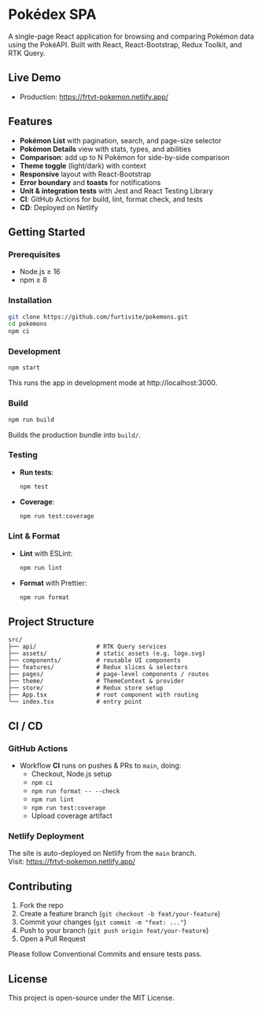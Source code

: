 # Pokédex SPA

A single-page React application for browsing and comparing Pokémon data using the PokéAPI. Built with React, React-Bootstrap, Redux Toolkit, and RTK Query.

## Live Demo

- Production: https://frtvt-pokemon.netlify.app/

## Features

- **Pokémon List** with pagination, search, and page-size selector  
- **Pokémon Details** view with stats, types, and abilities  
- **Comparison**: add up to N Pokémon for side-by-side comparison  
- **Theme toggle** (light/dark) with context  
- **Responsive** layout with React-Bootstrap  
- **Error boundary** and **toasts** for notifications  
- **Unit & integration tests** with Jest and React Testing Library  
- **CI**: GitHub Actions for build, lint, format check, and tests  
- **CD**: Deployed on Netlify

## Getting Started

### Prerequisites

- Node.js ≥ 16  
- npm ≥ 8  

### Installation

```bash
git clone https://github.com/furtivite/pokemons.git
cd pokemons
npm ci
```

### Development

```bash
npm start
```

This runs the app in development mode at http://localhost:3000.

### Build

```bash
npm run build
```

Builds the production bundle into `build/`.

### Testing

- **Run tests**:  
  ```bash
  npm test
  ```
- **Coverage**:  
  ```bash
  npm run test:coverage
  ```

### Lint & Format

- **Lint** with ESLint:  
  ```bash
  npm run lint
  ```
- **Format** with Prettier:  
  ```bash
  npm run format
  ```

## Project Structure

```
src/
├── api/                 # RTK Query services
├── assets/              # static assets (e.g. logo.svg)
├── components/          # reusable UI components
├── features/            # Redux slices & selectors
├── pages/               # page-level components / routes
├── theme/               # ThemeContext & provider
├── store/               # Redux store setup
├── App.tsx              # root component with routing
└── index.tsx            # entry point
```

## CI / CD

### GitHub Actions

- Workflow **CI** runs on pushes & PRs to `main`, doing:
  - Checkout, Node.js setup  
  - `npm ci`  
  - `npm run format -- --check`  
  - `npm run lint`  
  - `npm run test:coverage`  
  - Upload coverage artifact  

### Netlify Deployment

The site is auto-deployed on Netlify from the `main` branch.  
Visit: https://frtvt-pokemon.netlify.app/

## Contributing

1. Fork the repo  
2. Create a feature branch (`git checkout -b feat/your-feature`)  
3. Commit your changes (`git commit -m "feat: ..."`)  
4. Push to your branch (`git push origin feat/your-feature`)  
5. Open a Pull Request

Please follow Conventional Commits and ensure tests pass.

## License

This project is open-source under the MIT License.
